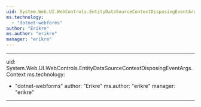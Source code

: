 ```yaml
---
uid: System.Web.UI.WebControls.EntityDataSourceContextDisposingEventArgs
ms.technology: 
  - "dotnet-webforms"
author: "Erikre"
ms.author: "erikre"
manager: "erikre"
---
```


---
uid: System.Web.UI.WebControls.EntityDataSourceContextDisposingEventArgs.Context
ms.technology: 
  - "dotnet-webforms"
author: "Erikre"
ms.author: "erikre"
manager: "erikre"
---
